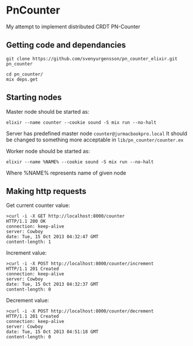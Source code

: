 # PnCounter

My attempt to implement distributed CRDT PN-Counter

## Getting code and dependancies

    git clone https://github.com/svenyurgensson/pn_counter_elixir.git pn_counter

    cd pn_counter/
    mix deps.get

## Starting nodes

Master node should be started as:

    elixir --name counter --cookie sound -S mix run --no-halt

Server has predefined master node `counter@jurmacbookpro.local`
It should be changed to something more acceptable in `lib/pn_counter/counter.ex`

Worker node should be started as:

    elixir --name %NAME% --cookie sound -S mix run --no-halt

Where %NAME% represents name of given node

## Making http requests

Get current counter value:

    >curl -i -X GET http://localhost:8000/counter
    HTTP/1.1 200 OK
    connection: keep-alive
    server: Cowboy
    date: Tue, 15 Oct 2013 04:32:47 GMT
    content-length: 1

Increment value:

    >curl -i -X POST http://localhost:8000/counter/increment
    HTTP/1.1 201 Created
    connection: keep-alive
    server: Cowboy
    date: Tue, 15 Oct 2013 04:32:37 GMT
    content-length: 0

Decrement value:

    >curl -i -X POST http://localhost:8000/counter/decrement
    HTTP/1.1 201 Created
    connection: keep-alive
    server: Cowboy
    date: Tue, 15 Oct 2013 04:51:18 GMT
    content-length: 0
